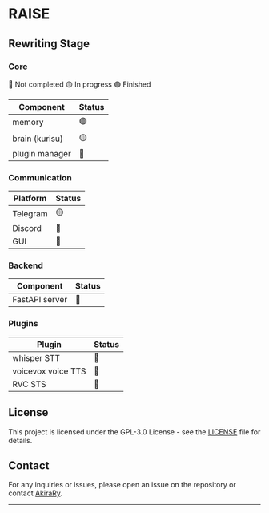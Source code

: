 
# RAISE

## Rewriting Stage

### Core
🔴 Not completed 🟡 In progress 🟢 Finished

| Component       | Status |
|-----------------|--------|
| memory          | 🟢     |
| brain (kurisu)  | 🟡     |
| plugin manager  | 🔴     |

### Communication
| Platform       | Status |
|----------------|--------|
| Telegram       | 🟡     |
| Discord        | 🔴     |
| GUI            | 🔴     |

### Backend
| Component      | Status |
|----------------|--------|
| FastAPI server | 🔴     |

### Plugins
| Plugin             | Status |
|--------------------|--------|
| whisper STT        | 🔴     |
| voicevox voice TTS | 🔴     |
| RVC STS            | 🔴     |


## License

This project is licensed under the GPL-3.0 License - see the [LICENSE](LICENSE) file for details.

## Contact

For any inquiries or issues, please open an issue on the repository or contact [AkiraRy](https://github.com/AkiraRy).

---